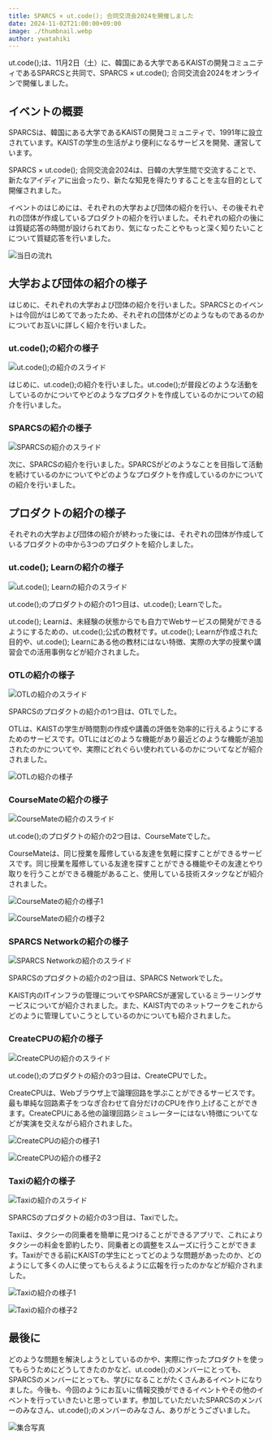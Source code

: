 ```yaml
---
title: SPARCS × ut.code(); 合同交流会2024を開催しました
date: 2024-11-02T21:00:00+09:00
image: ./thumbnail.webp
author: ywatahiki
---
```


ut.code();は、11月2日（土）に、韓国にある大学であるKAISTの開発コミュニティであるSPARCSと共同で、SPARCS × ut.code(); 合同交流会2024をオンラインで開催しました。

## イベントの概要

SPARCSは、韓国にある大学であるKAISTの開発コミュニティで、1991年に設立されています。KAISTの学生の生活がより便利になるサービスを開発、運営しています。

SPARCS × ut.code(); 合同交流会2024は、日韓の大学生間で交流することで、新たなアイディアに出会ったり、新たな知見を得たりすることを主な目的として開催されました。

イベントのはじめには、それぞれの大学および団体の紹介を行い、その後それぞれの団体が作成しているプロダクトの紹介を行いました。それぞれの紹介の後には質疑応答の時間が設けられており、気になったことやもっと深く知りたいことについて質疑応答を行いました。

![当日の流れ](./time-schedule.webp)

## 大学および団体の紹介の様子

はじめに、それぞれの大学および団体の紹介を行いました。SPARCSとのイベントは今回がはじめてであったため、それぞれの団体がどのようなものであるのかについてお互いに詳しく紹介を行いました。

### ut.code();の紹介の様子

![ut.code();の紹介のスライド](./utcode-slides.webp)

はじめに、ut.code();の紹介を行いました。ut.code();が普段どのような活動をしているのかについてやどのようなプロダクトを作成しているのかについての紹介を行いました。

### SPARCSの紹介の様子

![SPARCSの紹介のスライド](./sparcs-slides.webp)

次に、SPARCSの紹介を行いました。SPARCSがどのようなことを目指して活動を続けているのかについてやどのようなプロダクトを作成しているのかについての紹介を行いました。

## プロダクトの紹介の様子

それぞれの大学および団体の紹介が終わった後には、それぞれの団体が作成しているプロダクトの中から3つのプロダクトを紹介しました。

### ut.code(); Learnの紹介の様子

![ut.code(); Learnの紹介のスライド](./utcode-learn-slides.webp)

ut.code();のプロダクトの紹介の1つ目は、ut.code(); Learnでした。

ut.code(); Learnは、未経験の状態からでも自力でWebサービスの開発ができるようにするための、ut.code();公式の教材です。ut.code(); Learnが作成された目的や、ut.code(); Learnにある他の教材にはない特徴、実際の大学の授業や講習会での活用事例などが紹介されました。

### OTLの紹介の様子

![OTLの紹介のスライド](./otl-slides.webp)

SPARCSのプロダクトの紹介の1つ目は、OTLでした。

OTLは、KAISTの学生が時間割の作成や講義の評価を効率的に行えるようにするためのサービスです。OTLにはどのような機能があり最近どのような機能が追加されたのかについてや、実際にどれぐらい使われているのかについてなどが紹介されました。

![OTLの紹介の様子](./otl.webp)

### CourseMateの紹介の様子

![CourseMateの紹介のスライド](./coursemate-slides.webp)

ut.code();のプロダクトの紹介の2つ目は、CourseMateでした。

CourseMateは、同じ授業を履修している友達を気軽に探すことができるサービスです。同じ授業を履修している友達を探すことができる機能やその友達とやり取りを行うことができる機能があること、使用している技術スタックなどが紹介されました。

![CourseMateの紹介の様子1](./coursemate-1.webp)

![CourseMateの紹介の様子2](./coursemate-2.webp)

### SPARCS Networkの紹介の様子

![SPARCS Networkの紹介のスライド](./sparcs-network-slides.webp)

SPARCSのプロダクトの紹介の2つ目は、SPARCS Networkでした。

KAIST内のITインフラの管理についてやSPARCSが運営しているミラーリングサービスについてが紹介されました。また、KAIST内でのネットワークをこれからどのように管理していこうとしているのかについても紹介されました。

### CreateCPUの紹介の様子

![CreateCPUの紹介のスライド](./create-cpu-slides.webp)

ut.code();のプロダクトの紹介の3つ目は、CreateCPUでした。

CreateCPUは、Webブラウザ上で論理回路を学ぶことができるサービスです。最も単純な回路素子をつなぎ合わせて自分だけのCPUを作り上げることができます。CreateCPUにある他の論理回路シミュレーターにはない特徴についてなどが実演を交えながら紹介されました。

![CreateCPUの紹介の様子1](./create-cpu-1.webp)

![CreateCPUの紹介の様子2](./create-cpu-2.webp)

### Taxiの紹介の様子

![Taxiの紹介のスライド](./taxi-slides.webp)

SPARCSのプロダクトの紹介の3つ目は、Taxiでした。

Taxiは、タクシーの同乗者を簡単に見つけることができるアプリで、これによりタクシーの料金を節約したり、同乗者との調整をスムーズに行うことができます。Taxiができる前にKAISTの学生にとってどのような問題があったのか、どのようにして多くの人に使ってもらえるように広報を行ったのかなどが紹介されました。

![Taxiの紹介の様子1](./taxi-1.webp)

![Taxiの紹介の様子2](./taxi-2.webp)

## 最後に

どのような問題を解決しようとしているのかや、実際に作ったプロダクトを使ってもらうためにどうしてきたのかなど、ut.code();のメンバーにとっても、SPARCSのメンバーにとっても、学びになることがたくさんあるイベントになりました。今後も、今回のようにお互いに情報交換ができるイベントやその他のイベントを行っていきたいと思っています。参加していただいたSPARCSのメンバーのみなさん、ut.code();のメンバーのみなさん、ありがとうございました。

![集合写真](./group-photo.webp)
